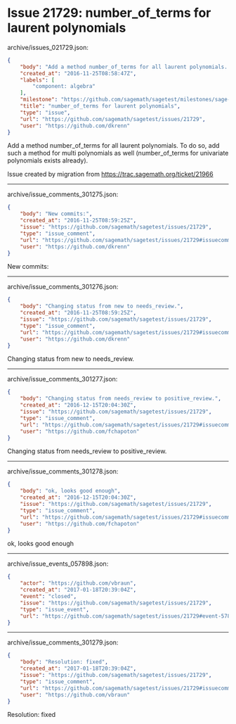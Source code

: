 # Issue 21729: number_of_terms for laurent polynomials

archive/issues_021729.json:
```json
{
    "body": "Add a method number_of_terms for all laurent polynomials. To do so, add such a method for multi polynomials as well (number_of_terms for univariate polynomials exists already).\n\nIssue created by migration from https://trac.sagemath.org/ticket/21966\n\n",
    "created_at": "2016-11-25T08:58:47Z",
    "labels": [
        "component: algebra"
    ],
    "milestone": "https://github.com/sagemath/sagetest/milestones/sage-7.5",
    "title": "number_of_terms for laurent polynomials",
    "type": "issue",
    "url": "https://github.com/sagemath/sagetest/issues/21729",
    "user": "https://github.com/dkrenn"
}
```
Add a method number_of_terms for all laurent polynomials. To do so, add such a method for multi polynomials as well (number_of_terms for univariate polynomials exists already).

Issue created by migration from https://trac.sagemath.org/ticket/21966





---

archive/issue_comments_301275.json:
```json
{
    "body": "New commits:",
    "created_at": "2016-11-25T08:59:25Z",
    "issue": "https://github.com/sagemath/sagetest/issues/21729",
    "type": "issue_comment",
    "url": "https://github.com/sagemath/sagetest/issues/21729#issuecomment-301275",
    "user": "https://github.com/dkrenn"
}
```

New commits:



---

archive/issue_comments_301276.json:
```json
{
    "body": "Changing status from new to needs_review.",
    "created_at": "2016-11-25T08:59:25Z",
    "issue": "https://github.com/sagemath/sagetest/issues/21729",
    "type": "issue_comment",
    "url": "https://github.com/sagemath/sagetest/issues/21729#issuecomment-301276",
    "user": "https://github.com/dkrenn"
}
```

Changing status from new to needs_review.



---

archive/issue_comments_301277.json:
```json
{
    "body": "Changing status from needs_review to positive_review.",
    "created_at": "2016-12-15T20:04:30Z",
    "issue": "https://github.com/sagemath/sagetest/issues/21729",
    "type": "issue_comment",
    "url": "https://github.com/sagemath/sagetest/issues/21729#issuecomment-301277",
    "user": "https://github.com/fchapoton"
}
```

Changing status from needs_review to positive_review.



---

archive/issue_comments_301278.json:
```json
{
    "body": "ok, looks good enough",
    "created_at": "2016-12-15T20:04:30Z",
    "issue": "https://github.com/sagemath/sagetest/issues/21729",
    "type": "issue_comment",
    "url": "https://github.com/sagemath/sagetest/issues/21729#issuecomment-301278",
    "user": "https://github.com/fchapoton"
}
```

ok, looks good enough



---

archive/issue_events_057898.json:
```json
{
    "actor": "https://github.com/vbraun",
    "created_at": "2017-01-18T20:39:04Z",
    "event": "closed",
    "issue": "https://github.com/sagemath/sagetest/issues/21729",
    "type": "issue_event",
    "url": "https://github.com/sagemath/sagetest/issues/21729#event-57898"
}
```



---

archive/issue_comments_301279.json:
```json
{
    "body": "Resolution: fixed",
    "created_at": "2017-01-18T20:39:04Z",
    "issue": "https://github.com/sagemath/sagetest/issues/21729",
    "type": "issue_comment",
    "url": "https://github.com/sagemath/sagetest/issues/21729#issuecomment-301279",
    "user": "https://github.com/vbraun"
}
```

Resolution: fixed
